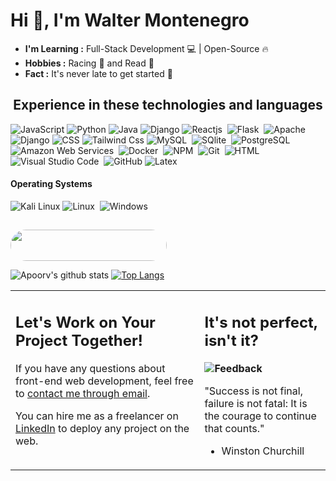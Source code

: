 # Hi 👋, I'm Walter Montenegro

-  **I'm Learning :** Full-Stack Development 💻 | Open-Source :fire:	
-  **Hobbies :** Racing 🏁 and Read 📖
-  **Fact :** It's never late to get started 🎯

<h2 align="center">
Experience in these technologies and languages
</h2>

![JavaScript](https://img.shields.io/badge/-JavaScript-black?style=flat-square&logo=javascript)
![Python](https://img.shields.io/badge/Python-14354C?style=flat-square&logo=python&logoColor=white)
![Java](https://img.shields.io/badge/-Java-007396?style=flat-square&logo=java)
![Django](https://img.shields.io/badge/Django-092E20?style=flat-square&logo=django&logoColor=white)
![Reactjs](https://img.shields.io/badge/React-20232A?style=flat&logo=react&logoColor=61DAFB)&nbsp;
![Flask](https://img.shields.io/badge/Flask-000000?style=flat&logo=flask&logoColor=white)&nbsp;
![Apache](https://img.shields.io/badge/Apache-D22128?style=flat&logo=Apache&logoColor=white)
![Django](https://img.shields.io/badge/Django-092E20?style=flat-square&logo=django&logoColor=white)
![CSS](https://img.shields.io/badge/CSS-239120?&style=flat-square&logo=css3&logoColor=white)
![Tailwind Css](https://img.shields.io/badge/tailwindcss-%2338B2AC.svg?logo=tailwindcss&logoColor=white)
![MySQL](https://img.shields.io/badge/MySQL-00000F?style=flat&logo=mysql&logoColor=white)&nbsp;
![SQlite](https://img.shields.io/badge/-SQlite-05122A?style=flat&logo=sqlite&logoColor=A8B9CC)&nbsp;
![PostgreSQL](https://img.shields.io/badge/PostgreSQL-316192?style=flat&logo=postgresql&logoColor=green)
![Amazon Web Services](https://img.shields.io/badge/Amazon_AWS-232F3E?style=flat&logo=amazon-aws&logoColor=white)&nbsp;
![Docker](https://img.shields.io/badge/Docker-2CA5E0?style=flat&logo=docker&logoColor=white)&nbsp;
![NPM](https://img.shields.io/badge/npm-CB3837?style=flat&logo=npm&logoColor=white)&nbsp;
![Git](https://img.shields.io/badge/-Git-05122A?style=flat&logo=git)&nbsp;
![HTML](https://img.shields.io/badge/HTML-239120?style=flat-square&logo=html5&logoColor=white)
![Visual Studio Code](https://img.shields.io/badge/-Visual%20Studio%20Code-05122A?style=flat&logo=visual-studio-code&logoColor=007ACC)&nbsp;
![GitHub](https://img.shields.io/badge/-GitHub-181717?style=flat-square&logo=github)
![Latex](https://img.shields.io/badge/-Latex-05122A?style=flat&logo=latex&logoColor=008080)&nbsp;

#### Operating Systems

![Kali Linux](https://img.shields.io/badge/Kali_Linux-557C94?logo=kali-linux&logoColor=white)
![Linux](https://img.shields.io/badge/Linux-05122A?style=flat&logo=linux&logoColor=white)&nbsp;
![Windows](https://img.shields.io/badge/Windows-0078D6?logo=windows&logoColor=white)

## 
<img style="height: 50px; width: 250px; border-radius: 300px; ov" src="https://img.shields.io/badge/-GitHub Stats:-181717?style=flat-square&logo=github"/>

![Apoorv's github stats](https://github-readme-stats.vercel.app/api?username=mojezcg&show_icons=true&title_color=7031f7&icon_color=4622e5&text_color=fff&bg_color=0f0f0f&hide=["stars"])
[![Top Langs](https://github-readme-stats.vercel.app/api/top-langs/?username=mojezcg&layout=compact&title_color=7031f7&text_color=fff&bg_color=0f0f0f)](https://github.com/anuraghazra/github-readme-stats)

<table style="border: none ">
  <tr>
  <td  width="60%" valign="top">

## Let's Work on Your Project Together!

If you have any questions about front-end web development, feel free to <a href="mailto:jsMonte31@gmail.com">contact me through email</a>.

You can hire me as a freelancer on <a href="https://www.linkedin.com/in/montenegrowalter/">LinkedIn</a> to deploy any project on the web.

  </td>
  <td width="40%" valign="top">

## It's not perfect, isn't it?

**<img alt="Feedback" src="https://img.shields.io/badge/Ask%20me-anything-1abc9c.svg">**

"Success is not final, failure is not fatal: It is the courage to continue that counts."
- Winston Churchill

  </td>
  </tr>
</table>

<!--
**MojeZcg/MojeZcg** is a ✨ _special_ ✨ repository because its `README.md` (this file) appears on your GitHub profile.

Here are some ideas to get you started:

- 🔭 I’m currently working on ...
- 🌱 I’m currently learning ...
- 👯 I’m looking to collaborate on ...
- 🤔 I’m looking for help with ...
- 💬 Ask me about ...
- 📫 How to reach me: ...
- 😄 Pronouns: ...
- ⚡ Fun fact: ...
-->
